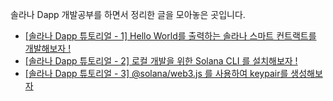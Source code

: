 솔라나 Dapp 개발공부를 하면서 정리한 글을 모아놓은 곳입니다.

* [[솔라나 Dapp 튜토리얼 - 1] Hello World를 출력하는 솔라나 스마트 컨트랙트를 개발해보자 !](https://github.com/EPguy/Solana_Tutorial/blob/master/1.md)
* [[솔라나 Dapp 튜토리얼 - 2] 로컬 개발을 위한 Solana CLI 를 설치해보자 !](https://github.com/EPguy/Solana_Tutorial/blob/master/2.md)
* [[솔라나 Dapp 튜토리얼 - 3] @solana/web3.js 를 사용하여 keypair를 생성해보자](https://github.com/EPguy/Solana_Tutorial/blob/master/3.md)